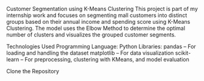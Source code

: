 Customer Segmentation using K-Means Clustering
This project is part of my internship work and focuses on segmenting mall customers into distinct 
groups based on their annual income and spending score using K-Means Clustering. The model uses the Elbow Method to
determine the optimal number of clusters and visualizes the grouped customer segments.

Technologies Used
Programming Language: Python
Libraries:
pandas – For loading and handling the dataset
matplotlib – For data visualization
scikit-learn – For preprocessing, clustering with KMeans, and model evaluation

Clone the Repository
